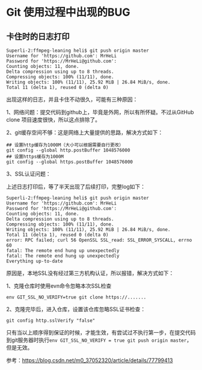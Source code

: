 



# Git 使用过程中出现的BUG

## 卡住时的日志打印

```shell
Superli-2:ffmpeg-leaning heli$ git push origin master
Username for 'https://github.com': MrHeLi
Password for 'https://MrHeLi@github.com': 
Counting objects: 11, done.
Delta compression using up to 8 threads.
Compressing objects: 100% (11/11), done.
Writing objects: 100% (11/11), 25.92 MiB | 26.84 MiB/s, done.
Total 11 (delta 1), reused 0 (delta 0)
```



出现这样的日志，并且卡住不动很久，可能有三种原因：

1、网络问题：提交代码到github上，毕竟是外网，所以有所怀疑。不过从GitHub clone 项目速度很快，所以这点排除了。

2、git缓存空间不够：这是网络上大量提供的思路，解决方式如下：

```shell
## 设置http缓存为1000M（大小可以根据需要自行更改）
git config --global http.postBuffer 1048576000 
## 设置https缓存为1000M
git config --global https.postBuffer 1048576000
```

3、SSL认证问题：

上述日志打印后，等了半天出现了后续打印，完整log如下：

```shell
Superli-2:ffmpeg-leaning heli$ git push origin master
Username for 'https://github.com': MrHeLi
Password for 'https://MrHeLi@github.com': 
Counting objects: 11, done.
Delta compression using up to 8 threads.
Compressing objects: 100% (11/11), done.
Writing objects: 100% (11/11), 25.92 MiB | 26.84 MiB/s, done.
Total 11 (delta 1), reused 0 (delta 0)
error: RPC failed; curl 56 OpenSSL SSL_read: SSL_ERROR_SYSCALL, errno 60
fatal: The remote end hung up unexpectedly
fatal: The remote end hung up unexpectedly
Everything up-to-date
```

原因是，本地SSL没有经过第三方机构认证，所以报错，解决方式如下：

1、克隆仓库时使用evn命令忽略本次SSL检查

```shell
env GIT_SSL_NO_VERIFY=true git clone https://.......
```



2、克隆完毕后，进入仓库，设置该仓库忽略SSL证书检查：

```shell
git config http.sslVerify "false"
```



只有当以上顺序得到保证的时候，才能生效，有尝试过不执行第一步，在提交代码到git服务器时执行`env GIT_SSL_NO_VERIFY = true git push origin master`，但是无效。

参考：https://blog.csdn.net/m0_37052320/article/details/77799413